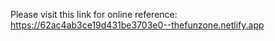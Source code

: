 Please visit this link for online reference:
https://62ac4ab3ce19d431be3703e0--thefunzone.netlify.app
